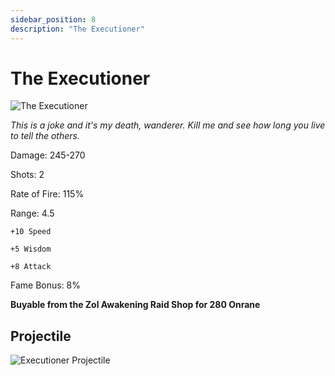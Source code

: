 ```yaml
---
sidebar_position: 8
description: "The Executioner"
---
```


# The Executioner

![The Executioner](https://vwiki.valorserver.com/api/item/picture/the%20executioner)

<i>This is a joke and it's my death, wanderer. Kill me and see how long you live to tell the others.</i>

Damage: 245-270

Shots: 2

Rate of Fire: 115%

Range: 4.5

    +10 Speed
    
    +5 Wisdom
    
    +8 Attack

Fame Bonus: 8%

**Buyable from the Zol Awakening Raid Shop for 280 Onrane**

## Projectile

![Executioner Projectile](https://cdn.discordapp.com/attachments/948448304574910534/948596352202457108/unknown.png)
